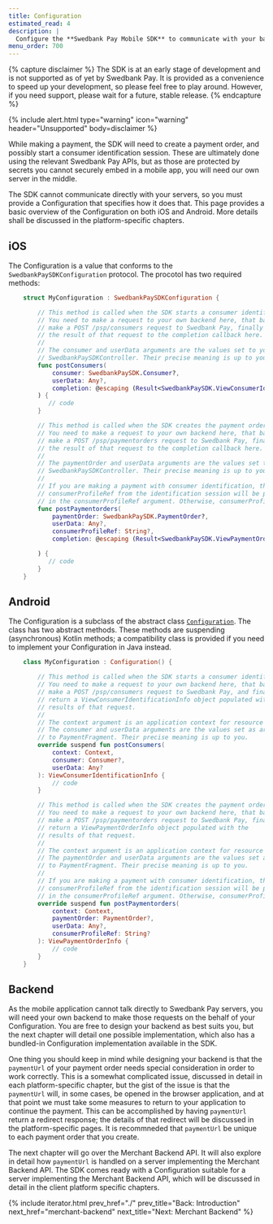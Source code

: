 ```yaml
---
title: Configuration
estimated_read: 4
description: |
  Configure the **Swedbank Pay Mobile SDK** to communicate with your backend.
menu_order: 700
---
```


{% capture disclaimer %}
The SDK is at an early stage of development
and is not supported as of yet by Swedbank Pay. It is provided as a
convenience to speed up your development, so please feel free to play around.
However, if you need support, please wait for a future, stable release.
{% endcapture %}

{% include alert.html type="warning" icon="warning" header="Unsupported"
body=disclaimer %}

While making a payment, the SDK will need to create a payment order, and possibly start a consumer identification session. These are ultimately done using the relevant Swedbank Pay APIs, but as those are protected by secrets you cannot securely embed in a mobile app, you will need our own server in the middle.

The SDK cannot communicate directly with your servers, so you must provide a Configuration that specifies how it does that. This page provides a basic overview of the Configuration on both iOS and Android. More details shall be discussed in the platform-specific chapters.

## iOS

The Configuration is a value that conforms to the `SwedbankPaySDKConfiguration` protocol. The procotol has two required methods:

```swift
    struct MyConfiguration : SwedbankPaySDKConfiguration {

        // This method is called when the SDK starts a consumer identification session.
        // You need to make a request to your own backend here, that backend must
        // make a POST /psp/consumers request to Swedbank Pay, finally you must propagate
        // the result of that request to the completion callback here.
        //
        // The consumer and userData arguments are the values set to your
        // SwedbankPaySDKController. Their precise meaning is up to you.
        func postConsumers(
            consumer: SwedbankPaySDK.Consumer?,
            userData: Any?,
            completion: @escaping (Result<SwedbankPaySDK.ViewConsumerIdentificationInfo, Error>) -> Void
        ) {
           // code
        }

        // This method is called when the SDK creates the payment order.
        // You need to make a request to your own backend here, that backend must
        // make a POST /psp/paymentorders request to Swedbank Pay, finally you must propagate
        // the result of that request to the completion callback here.
        //
        // The paymentOrder and userData arguments are the values set to your
        // SwedbankPaySDKController. Their precise meaning is up to you.
        //
        // If you are making a payment with consumer identification, then the
        // consumerProfileRef from the identification session will be provided
        // in the consumerProfileRef argument. Otherwise, consumerProfileRef will be nil.
        func postPaymentorders(
            paymentOrder: SwedbankPaySDK.PaymentOrder?,
            userData: Any?,
            consumerProfileRef: String?,
            completion: @escaping (Result<SwedbankPaySDK.ViewPaymentOrderInfo, Error>) -> Void

        ) {
           // code
        }
    }
```

## Android

The Configuration is a subclass of the abstract class [`Configuration`][dokka-config]. The class has two abstract methods. These methods are suspending (asynchronous) Kotlin methods; a compatibility class is provided if you need to implement your Configuration in Java instead.

```kotlin
    class MyConfiguration : Configuration() {

        // This method is called when the SDK starts a consumer identification session.
        // You need to make a request to your own backend here, that backend must
        // make a POST /psp/consumers request to Swedbank Pay, and finally you must
        // return a ViewConsumerIdentificationInfo object populated with the
        // results of that request.
        //
        // The context argument is an application context for resource access.
        // The consumer and userData arguments are the values set as arguments
        // to PaymentFragment. Their precise meaning is up to you.
        override suspend fun postConsumers(
            context: Context,
            consumer: Consumer?,
            userData: Any?
        ): ViewConsumerIdentificationInfo {
            // code
        }

        // This method is called when the SDK creates the payment order.
        // You need to make a request to your own backend here, that backend must
        // make a POST /psp/paymentorders request to Swedbank Pay, finally you must
        // return a ViewPaymentOrderInfo object populated with the
        // results of that request.
        //
        // The context argument is an application context for resource access.
        // The paymentOrder and userData arguments are the values set as arguments
        // to PaymentFragment. Their precise meaning is up to you.
        //
        // If you are making a payment with consumer identification, then the
        // consumerProfileRef from the identification session will be provided
        // in the consumerProfileRef argument. Otherwise, consumerProfileRef will be nil.
        override suspend fun postPaymentorders(
            context: Context,
            paymentOrder: PaymentOrder?,
            userData: Any?,
            consumerProfileRef: String?
        ): ViewPaymentOrderInfo {
            // code
        }
    }
```

## Backend

As the mobile application cannot talk directly to Swedbank Pay servers, you will need your own backend to make those requests on the behalf of your Configuration. You are free to design your backend as best suits you, but the next chapter will detail one possible implementation, which also has a bundled-in Configuration implementation available in the SDK.

One thing you should keep in mind while designing your backend is that the `paymentUrl` of your payment order needs special consideration in order to work correctly. This is a somewhat complicated issue, discussed in detail in each platform-specific chapter, but the gist of the issue is that the `paymentUrl` will, in some cases, be opened in the browser application, and at that point we must take some measures to return to your application to continue the payment. This can be accomplished by having `paymentUrl` return a redirect response; the details of that redirect will be discussed in the platform-specific pages. It is recommneded that `paymentUrl` be unique to each payment order that you create.

The next chapter will go over the Merchant Backend API. It will also explore in detail how `paymentUrl` is handled on a server implementing the Merchant Backend API. The SDK comes ready with a Configuration suitable for a server implementing the Merchant Backend API, which will be discussed in detail in the client platform specific chapters.

{% include iterator.html prev_href="./"
                         prev_title="Back: Introduction"
                         next_href="merchant-backend"
                         next_title="Next: Merchant Backend" %}

[swagger]: https://github.com/SwedbankPay/swedbank-pay-sdk-mobile-example-merchant/blob/master/documentation/swedbankpaysdk_openapi.yaml
[swagger-editor]: https://editor.swagger.io/?url=https://raw.githubusercontent.com/SwedbankPay/swedbank-pay-sdk-mobile-example-merchant/master/documentation/swedbankpaysdk_openapi.yaml
[payment-url]: /checkout/2.0/payment-menu/technical-reference/payment-url
[initiate-consumer-session]: /checkout/2.0/checkin#step-1-initiate-session-for-consumer-identification
[create-payment-order]: /checkout/2.0/payment-menu#step-3-create-payment-order
[android-intent-scheme]: https://developer.chrome.com/multidevice/android/intents
[ios-custom-scheme]: https://developer.apple.com/documentation/uikit/inter-process_communication/allowing_apps_and_websites_to_link_to_your_content/defining_a_custom_url_scheme_for_your_app
[ios-universal-links]: https://developer.apple.com/documentation/uikit/inter-process_communication/allowing_apps_and_websites_to_link_to_your_content
[ios-universal-links-routing]: https://developer.apple.com/documentation/uikit/inter-process_communication/allowing_apps_and_websites_to_link_to_your_content#3001753
[ios-aasa]: https://developer.apple.com/documentation/safariservices/supporting_associated_domains_in_your_app#3001215
[rfc-7807]: https://tools.ietf.org/html/rfc7807
[swedbankpay-problems]: /home/technical-information#problems
[dokka-config]: https://github.com/SwedbankPay/swedbank-pay-sdk-android/blob/dev/sdk/dokka_github/sdk/com.swedbankpay.mobilesdk/-configuration/index.md
